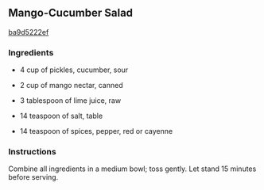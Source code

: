 ## Mango-Cucumber Salad

[ba9d5222ef](http://www.food.com/recipe/mango-cucumber-salad-312742)

### Ingredients

 - 4 cup of pickles, cucumber, sour

 - 2 cup of mango nectar, canned

 - 3 tablespoon of lime juice, raw

 - 14 teaspoon of salt, table

 - 14 teaspoon of spices, pepper, red or cayenne

### Instructions

Combine all ingredients in a medium bowl; toss gently. Let stand 15 minutes before serving.